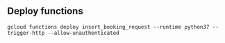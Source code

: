 ## Deploy functions
```
gcloud functions deploy insert_booking_request --runtime python37 --trigger-http --allow-unauthenticated
```